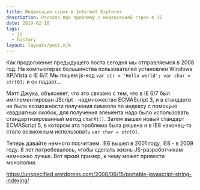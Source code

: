 ```yaml
---
title: Индексация строк в Internet Explorer
description: Рассказ про проблему с индексацией строк в IE
date: 2019-02-10
tags:
  - js
  - history
layout: layouts/post.njk
---
```

Как продолжение предыдущего поста сегодня мы отправляемся в 2008 год. На компьютерах большинства пользователей установлен Windows XP/Vista с IE 6/7. Мы пишем js-код `var str = 'Hello world'; var char = str[0];` и он падает...

Мэтт Джука, объясняет, что это связано с тем, что в IE 6/7 был имплементирован JScript - надмножество ECMAScript 3, и в стандарте не было возможности получения символа по индексу с помощью квадратных скобок, для получения элемента надо было использовать стандартизированный метод `charAt()`. Затем вышел новый стандарт ECMAScript 5, в котором эта проблема была решена и в IE8 наконец-то стало возможным использовать `var char = str[0]`.

Теперь давайте немного посчитаем. IE6 вышел в 2001 году, IE8 - в 2009 году. 8 лет потребовалось, чтобы сделать жизнь JS-разработчикам немножко лучше. Вот яркий пример, к чему может привести монополия.

https://unspecified.wordpress.com/2008/06/15/portable-javascript-string-indexing/ 
